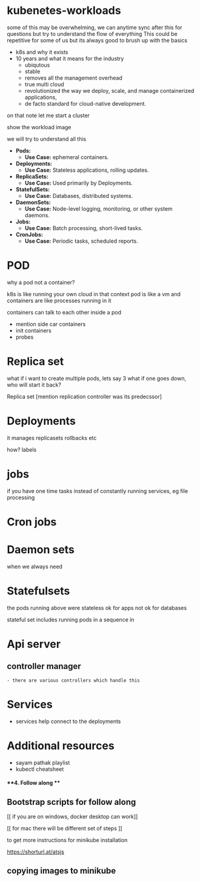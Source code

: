 # kubenetes-workloads


some of this may be overwhelming, we can anytime sync after this for questions but try to understand the flow of everything
This could be repetitive for some of us but its always good to brush up with the basics


- k8s and why it exists
- 10 years and what it means for the industry
    - ubiqutous
    - stable
    - removes all the management overhead
    - true multi cloud
    - revolutionized the way we deploy, scale, and manage containerized applications, 
    - de facto standard for cloud-native development. 

on that note let me start a cluster


show the workload image

we will try to understand all this

- **Pods:**
  - **Use Case:** ephemeral containers.
- **Deployments:**
  - **Use Case:** Stateless applications, rolling updates.
- **ReplicaSets:**
  - **Use Case:** Used primarily by Deployments.
- **StatefulSets:**
  - **Use Case:** Databases, distributed systems.
- **DaemonSets:**
  - **Use Case:** Node-level logging, monitoring, or other system daemons.
- **Jobs:**
  - **Use Case:** Batch processing, short-lived tasks.
- **CronJobs:**
  - **Use Case:** Periodic tasks, scheduled reports.


# POD

why a pod not a container?

k8s is like running your own cloud
in that context pod is like a vm
and containers are like processes running in it

containers can talk to each other inside a pod
- mention side car containers
- init containers
- probes

# Replica set

what if i want to create multiple pods, lets say 3
what if one goes down, who will start it back?

Replica set [mention replication controller was its predecssor]


# Deployments

it manages replicasets
rollbacks etc

how? labels


# jobs

if you have one time tasks instead of constantly running services, eg file processing 

# Cron jobs

# Daemon sets

when we always need 

# Statefulsets

the pods running above were stateless
ok for apps
not ok for databases

stateful set includes running pods in a sequence in 


# Api server 

## controller manager
    - there are various controllers which handle this

# Services

- services help connect to the deployments


# Additional resources

- sayam pathak playlist
- kubectl cheatsheet



#### **4. Follow along **

## Bootstrap scripts for follow along

[[ if you are on windows, docker desktop can work]]

[[ for mac there will be different set of steps ]]


to get more instructions for minikube installation

https://shorturl.at/atsjs


## copying images to minikube
